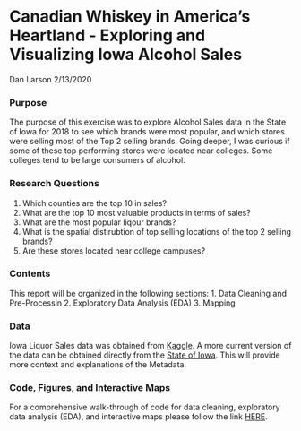 Canadian Whiskey in America’s Heartland - Exploring and Visualizing Iowa
Alcohol Sales
================
Dan Larson
2/13/2020

### Purpose

The purpose of this exercise was to explore Alcohol Sales data in the
State of Iowa for 2018 to see which brands were most popular, and which
stores were selling most of the Top 2 selling brands. Going deeper, I
was curious if some of these top performing stores were located near
colleges. Some colleges tend to be large consumers of alcohol.

### Research Questions

1.  Which counties are the top 10 in sales?
2.  What are the top 10 most valuable products in terms of sales?
3.  What are the most popular liqour brands?
4.  What is the spatial distirubtion of top selling locations of the top
    2 selling brands?
5.  Are these stores located near college campuses?

### Contents

This report will be organized in the following sections: 1. Data
Cleaning and Pre-Processin 2. Exploratory Data Analysis (EDA) 3. Mapping

### Data

Iowa Liquor Sales data was obtained from
[Kaggle](http://www.kaggle.com/residentmario/iowa-liquor-sales). A more
current version of the data can be obtained directly from the [State of
Iowa](https://data.iowa.gov/Sales-Distribution/Iowa-Liquor-Sales/m3tr-qhgy).
This will provide more context and explanations of the Metadata.

### Code, Figures, and Interactive Maps

For a comprehensive walk-through of code for data cleaning, exploratory
data analysis (EDA), and interactive maps please follow the link
[HERE](https://dc-larson.github.io/Exploring_Mapping_Iowa_Liquor_Sales/).
